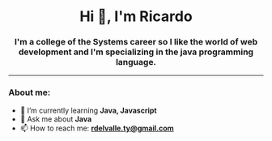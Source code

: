<div id="header" align="center"> 
    <h1 align="center">Hi 👋, I'm Ricardo </h1>
    <h3 align="center"> I'm a college of the Systems career so I like 
        the world of web development and  I'm specializing in the java 
        programming language.
    </h3>

</div>

---
### About me:

- 🌱 I’m currently learning **Java, Javascript**
- 💬 Ask me about **Java**
- 📫 How to reach me: **rdelvalle.ty@gmail.com**


